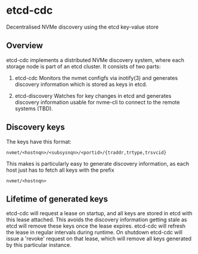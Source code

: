 # etcd-cdc
Decentralised NVMe discovery using the etcd key-value store

## Overview
etcd-cdc implements a distributed NVMe discovery system, where each storage
node is part of an etcd cluster. It consists of two parts:

1) etcd-cdc
Monitors the nvmet configfs via inotify(3) and generates discovery information
which is stored as keys in etcd.

2) etcd-discovery
Watches for key changes in etcd and generates discovery information usable for
nvme-cli to connect to the remote systems (TBD).

## Discovery keys
The keys have this format:

~~~
nvmet/<hostnqn>/<subsysnqn>/<portid>/{traddr,trtype,trsvcid}
~~~

This makes is particularly easy to generate discovery information, as each
host just has to fetch all keys with the prefix

~~~
nvmet/<hostnqn>
~~~

## Lifetime of generated keys
etcd-cdc will request a lease on startup, and all keys are stored in etcd
with this lease attached. This avoids the discovery information getting stale
as etcd will remove these keys once the lease expires.
etcd-cdc will refresh the lease in regular intervals during runtime.
On shutdown etcd-cdc will issue a 'revoke' request on that lease, which will
remove all keys generated by this particular instance.
